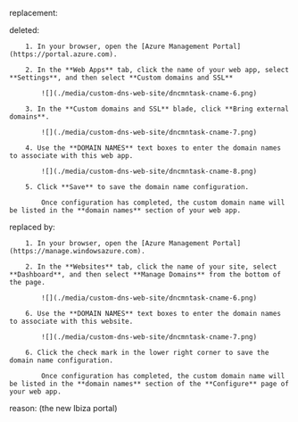 replacement:

deleted:

		1. In your browser, open the [Azure Management Portal](https://portal.azure.com).
		
		2. In the **Web Apps** tab, click the name of your web app, select **Settings**, and then select **Custom domains and SSL**
		
			![](./media/custom-dns-web-site/dncmntask-cname-6.png)
		
		3. In the **Custom domains and SSL** blade, click **Bring external domains**.
		
			![](./media/custom-dns-web-site/dncmntask-cname-7.png)
		
		4. Use the **DOMAIN NAMES** text boxes to enter the domain names to associate with this web app.
		
			![](./media/custom-dns-web-site/dncmntask-cname-8.png)
		
		5. Click **Save** to save the domain name configuration.
		
			Once configuration has completed, the custom domain name will be listed in the **domain names** section of your web app.

replaced by:

		1. In your browser, open the [Azure Management Portal](https://manage.windowsazure.com).
		
		2. In the **Websites** tab, click the name of your site, select **Dashboard**, and then select **Manage Domains** from the bottom of the page.
		
			![](./media/custom-dns-web-site/dncmntask-cname-6.png)
		
		6. Use the **DOMAIN NAMES** text boxes to enter the domain names to associate with this website. 
		
			![](./media/custom-dns-web-site/dncmntask-cname-7.png)
		
		6. Click the check mark in the lower right corner to save the domain name configuration.
		
			Once configuration has completed, the custom domain name will be listed in the **domain names** section of the **Configure** page of your web app.

reason: (the new Ibiza portal)

